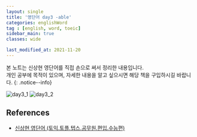 ```yaml
---
layout: single
title: '영단어 day3 -able'
categories: englishWord
tag : [english, word, toeic]
sidebar_main: true
classes: wide

last_modified_at: 2021-11-20
---
```


본 노트는 신상현 영단어를 직접 손으로 써서 정리한 내용입니다. <br>개인 공부에 목적이 있으며, 자세한 내용을 알고 싶으시면 해당 책을 구입하시길 바랍니다.
{: .notice--info}


![day3_1](https://ingu627.github.io/images/english/day3_1.jpg)
![day3_2](https://ingu627.github.io/images/english/day3_2.jpg)

## References 

- [신상현 영단어 (토익.토플.텝스.공무원.편입.수능편)](https://www.aladin.co.kr/shop/wproduct.aspx?ItemId=126278788)

